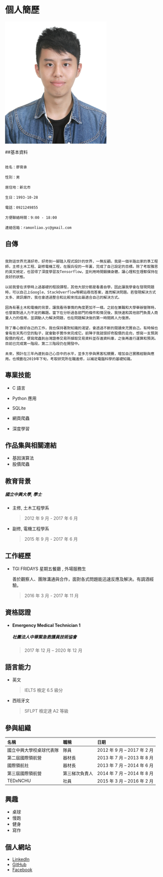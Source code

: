 # 			個人簡歷

<img src="selfie.JPG" height="400px">



##基本資料

```

姓名：廖育承

性別：男

居住地：新北市

生日：1993-10-28

電話：0921249855

方便聯絡時間：9:00 - 18:00

連絡信箱：ramonliao.yc@gmail.com

```



## 自傳

```

我對這世界充滿好奇，好奇到一腳踏入程式設計的世界，一無反顧。我是一個半路出家的準工程師，主修土木工程、副修電機工程，在服兵役的一年裏，完成了自己設定的目標。除了考取雅思的英文檢定，也習得了深度學習及Tensorflow，並利用時間鍛鍊身體，讓心理和生理都保持在良好的狀態。

以前我曾在求學時上過基礎的程設課程，其他大部分都是看書自學，因此讓我學會在發現問題時，可以自己上Google、StackOverflow等網站尋找答案，進而解決問題。若發現解決方式太多、資訊爆炸，我也會透過整合和比較來找出最適合自己的解決方式。

因為有著土木和電機的背景，讓我看待事情的角度更加不一樣。之前在兼職和大學舉辦營隊時，也曾面對過人力不足的難題。當下在分析過各部門的條件和情況後，我快速和其他部門負責人商量人力的借用，並調動人力解決問題，也在問題解決後的第一時間將人力復原。

除了專心做好自己的工作，我也保持著對知識的渴望，會透過不斷的閱讀來充實自己。有時候也會有些天馬行空的點子，就會動手實作來完成它。前陣子我就很好奇股價的走向，想寫一支預測股價的程式，便寫爬蟲到台灣證券交易所擷取交易資料並存進資料庫，之後再進行運算和預測。目前已完成第一階段，第二三階段仍在開發中。

未來，預計在三年內達到自己心目中的水平，並多方參與黑客松競賽，增加自己實務經驗與應用。也規劃在2019年下旬，考取研究所在職進修，以補足電腦科學的基礎知識。

```



## 專業技能

* C 語言

* Python 應用

* SQLite
* 網頁爬蟲
* 深度學習



## 作品集與相關連結

* 基因演算法
* 股價爬蟲



## 教育背景

##### 國立中興大學,  學士

* 主修,  土木工程學系

  > 2012 年 9 月 - 2017 年 6 月

* 副修,  電機工程學系

  > 2015 年 9 月 - 2017 年 6 月



## 工作經歷

* TGI FRIDAYS 星期五餐廳 ,  外場服務生

  善於觀察人、團隊溝通與合作，面對各式問題能迅速反應及解決。有調酒經驗。

  > 2016 年 3 月 - 2017 年 11 月



## 資格認證

- #### Emergency Medical Technician 1

  ##### 社團法人中華緊急救護員技術協會

  > 2017 年 12 月 – 2020 年 12 月



## 語言能力

* 英文

  > IELTS 檢定 6.5 級分

* 西班牙文

  > SFLPT 檢定達 A2 等級



## 參與組織

| 名稱                     | 職稱           | 日期                        |
| :----------------------- | :------------- | :-------------------------- |
| 國立中興大學校桌球代表隊 | 隊員           | 2012 年 9 月 – 2017 年 2 月 |
| 第二屆國際領航營         | 器材長         | 2013 年 7 月 – 2013 年 8 月 |
| 國際領航社               | 器材長         | 2013 年 7 月 – 2014 年 6 月 |
| 第三屆國際領航營         | 第三梯次負責人 | 2014 年 7 月 – 2014 年 8 月 |
| TEDxNCHU                 | 社員           | 2015 年 3 月 – 2016 年 2 月 |



## 興趣

* 桌球
* 慢跑
* 健身
* 寫作



## 個人網站

* [LinkedIn](www.linkedin.com/in/ramonliao)
* [GitHub](https://github.com/RamonLiao)
* [Facebook](https://www.facebook.com/yc52811)

